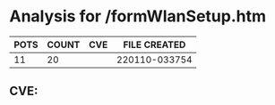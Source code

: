 # Analysis for /formWlanSetup.htm
| POTS | COUNT | CVE | FILE CREATED |
|---|---|---|---|
| 11 | 20 | | 220110-033754 |

## CVE: 